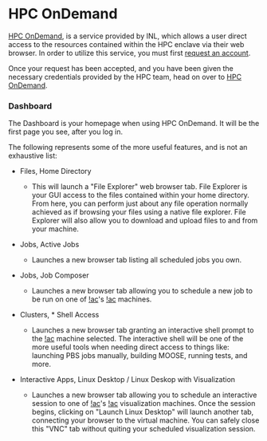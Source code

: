 # HPC OnDemand

[HPC OnDemand](https://hpcondemand.inl.gov/pun/sys/dashboard), is a service provided by INL, which
allows a user direct access to the resources contained within the HPC enclave via their web browser.
In order to utilize this service, you must first [request an account](https://inl.gov/ncrc).

Once your request has been accepted, and you have been given the necessary credentials provided by
the HPC team, head on over to [HPC OnDemand](https://hpcondemand.inl.gov/pun/sys/dashboard).

### Dashboard

The Dashboard is your homepage when using HPC OnDemand. It will be the first page you see, after you
log in.

The following represents some of the more useful features, and is not an exhaustive list:

- Files, Home Directory

  - This will launch a "File Explorer" web browser tab.
    File Explorer is your GUI access to the files contained within your home directory. From here,
    you can perform just about any file operation normally achieved as if browsing your files using
    a native file explorer. File Explorer will also allow you to download and upload files to and
    from your machine.

<!-- intentional double space -->

- Jobs, Active Jobs

  - Launches a new browser tab listing all scheduled jobs you own.

<!-- intentional double space -->

- Jobs, Job Composer

  - Launches a new browser tab allowing you to schedule a new job to be run on one of [!ac](INL)'s
   [!ac](HPC) machines.

<!-- intentional double space -->

- Clusters, * Shell Access

  - Launches a new browser tab granting an interactive shell prompt to the [!ac](HPC) machine
   selected. The interactive shell will be one of the more useful tools when needing direct access
   to things like: launching PBS jobs manually, building MOOSE, running tests, and more.

<!-- intentional double space -->

- Interactive Apps, Linux Desktop / Linux Deskop with Visualization

  - Launches a new browser tab allowing you to schedule an interactive session to one of
   [!ac](INL)'s [!ac](HPC) visualization machines. Once the session begins, clicking on "Launch
   Linux Desktop" will launch another tab, connecting your browser to the virtual machine. You can
   safely close this "VNC" tab without quiting your scheduled visualization session.
